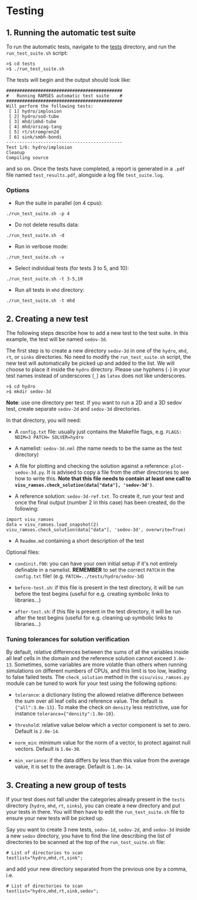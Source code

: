 
# Testing

## 1. Running the automatic test suite

To run the automatic tests, navigate to the [tests](https://github.com/ramses-organisation/ramses/tree/stable/tests) directory, and run the `run_test_suite.sh` script:
```
>$ cd tests
>$ ./run_test_suite.sh
```
The tests will begin and the output should look like:
```
############################################
#   Running RAMSES automatic test suite    #
############################################
Will perform the following tests:
 [ 1] hydro/implosion
 [ 2] hydro/sod-tube
 [ 3] mhd/imhd-tube
 [ 4] mhd/orszag-tang
 [ 5] rt/stromgren2d
 [ 6] sink/smbh-bondi
--------------------------------------------
Test 1/6: hydro/implosion
Cleanup
Compiling source
```
and so on.
Once the tests have completed, a report is generated in a `.pdf` file named `test_results.pdf`, alongside a log file `test_suite.log`.

### Options

- Run the suite in parallel (on 4 cpus):
```
./run_test_suite.sh -p 4
```

- Do not delete results data:
```
./run_test_suite.sh -d
```

- Run in verbose mode:
```
./run_test_suite.sh -v
```

- Select individual tests (for tests 3 to 5, and 10):
```
./run_test_suite.sh -t 3-5,10
```

- Run all tests in `mhd` directory:
```
./run_test_suite.sh -t mhd
```

## 2. Creating a new test

The following steps describe how to add a new test to the test suite. In this example, the test will be named `sedov-3d`.

The first step is to create a new directory `sedov-3d` in one of the `hydro`, `mhd`, `rt`, or `sinks` directories. No need to modify the `run_test_suite.sh` script, the new test will automatically be picked up and added to the list. We will choose to place it inside the `hydro` directory. Please use hyphens (`-`) in your test names instead of underscores (`_`) as `latex` does not like underscores.

```
>$ cd hydro
>$ mkdir sedov-3d
```

**Note**: use one directory per test. If you want to run a 2D and a 3D sedov test, create separate `sedov-2d` and `sedov-3d` directories.

In that directory, you will need:

- A `config.txt` file: usually just contains the Makefile flags, e.g. `FLAGS: NDIM=3 PATCH= SOLVER=hydro`

- A namelist: `sedov-3d.nml` (the name needs to be the same as the test directory)

- A file for plotting and checking the solution against a reference: `plot-sedov-3d.py`. It is advised to copy a file from the other directories to see how to write this. **Note that this file needs to contain at least one call to `visu_ramses.check_solution(data["data"], 'sedov-3d')`**.

- A reference solution: `sedov-3d-ref.txt`. To create it, run your test and once the final output (number 2 in this case) has been created, do the following:
```
import visu_ramses
data = visu_ramses.load_snapshot(2)
visu_ramses.check_solution(data["data"], 'sedov-3d', overwrite=True)
```

- A `Readme.md` containing a short description of the test

Optional files:

- `condinit.f90`: you can have your own initial setup if it's not entirely definable in a namelist. **REMEMBER** to set the correct `PATCH` in the `config.txt` file! (e.g. `PATCH=../tests/hydro/sedov-3d`)

- `before-test.sh`: if this file is present in the test directory, it will be run before the test begins (useful for e.g. creating symbolic links to libraries...)

- `after-test.sh`: if this file is present in the test directory, it will be run after the test begins (useful for e.g. cleaning up symbolic links to libraries...)

### Tuning tolerances for solution verification

By default, relative differences between the sums of all the variables inside all leaf cells in the domain and the reference solution cannot exceed `3.0e-13`.
Sometimes, some variables are more volatile than others when running simulations on different numbers of CPUs, and this limit is too low, leading to false failed tests.
The `check_solution` method in the `visu/visu_ramses.py` module can be tuned to work for your test using the following options:

- `tolerance`: a dictionary listing the allowed relative difference between the sum over all leaf cells and reference value. The default is `{"all":3.0e-13}`. To make the check on `density` less restrictive, use for instance `tolerance={"density":1.0e-10}`.

- `threshold`: relative value below which a vector component is set to zero. Default is `2.0e-14`.

- `norm_min`: minimum value for the norm of a vector, to protect against null vectors. Default is `1.0e-30`.

- `min_variance`: if the data differs by less than this value from the average value, it is set to the average. Default is `1.0e-14`.


## 3. Creating a new group of tests

If your test does not fall under the categories already present in the `tests` directory (`hydro`, `mhd`, `rt`, `sinks`), you can create a new directory and put your tests in there. You will then have to edit the `run_test_suite.sh` file to ensure your new tests will be picked up.

Say you want to create 3 new tests, `sedov-1d`, `sedov-2d`, and `sedov-3d` inside a new `sedov` directory, you have to find the line describing the list of directories to be scanned at the top of the `run_test_suite.sh` file:

```
# List of directories to scan
testlist="hydro,mhd,rt,sink";
```
and add your new directory separated from the previous one by a comma, i.e.
```
# List of directories to scan
testlist="hydro,mhd,rt,sink,sedov";
```
